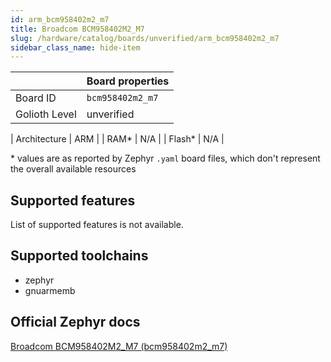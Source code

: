 ```yaml
---
id: arm_bcm958402m2_m7
title: Broadcom BCM958402M2_M7
slug: /hardware/catalog/boards/unverified/arm_bcm958402m2_m7
sidebar_class_name: hide-item
---
```


[//]: # (This is an auto-generated file, do not edit! Changes to it will be lost upon re-generation)



|                | Board properties     |
| -------------  | -------------------- |
| Board ID       | `bcm958402m2_m7` |
| Golioth Level  | unverified       |

| Architecture   | ARM |
| RAM*           | N/A |
| Flash*         | N/A |

\* values are as reported by Zephyr `.yaml` board files, which don't represent the overall available resources



## Supported features

List of supported features is not available.

## Supported toolchains

* zephyr
* gnuarmemb

## Official Zephyr docs

[Broadcom BCM958402M2_M7 (bcm958402m2_m7)](https://docs.zephyrproject.org/latest/boards/arm/bcm958402m2_m7/doc/index.html)
